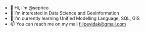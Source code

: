 - 👋 Hi, I’m @seprico
- 👀 I’m interested in Data Science and GeoInformation
- 🌱 I’m currently learning Unified Modelling Language, SQL, GIS
- 📫 You can reach me on my mail filipevidak@gmail.com

<!---
seprico/seprico is a ✨ special ✨ repository because its `README.md` (this file) appears on your GitHub profile.
You can click the Preview link to take a look at your changes.
--->
